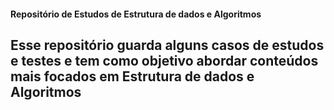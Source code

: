 #### Repositório de Estudos de Estrutura de dados e Algoritmos

## Esse repositório guarda alguns casos de estudos e testes e tem como objetivo abordar conteúdos mais focados em Estrutura de dados e Algoritmos